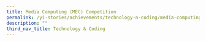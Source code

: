 ```yaml
---
title: Media Computing (MEC) Competition
permalink: /yi-stories/achievements/technology-n-coding/media-computing-mec-competition/
description: ""
third_nav_title: Technology & Coding
---
```

